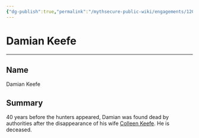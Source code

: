 ```yaml
---
{"dg-publish":true,"permalink":"/mythsecure-public-wiki/engagements/120-westview-place/bystanders/damian-keefe/"}
---
```


# Damian Keefe
---
## Name
Damian Keefe

## Summary
40 years before the hunters appeared, Damian was found dead by authorities after the disappearance of his wife [Colleen Keefe](../Monster/Colleen%20Keefe.md). He is deceased.

